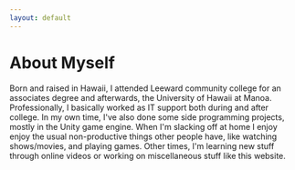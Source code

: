 ```yaml
---
layout: default
---
```


# About Myself
Born and raised in Hawaii, I attended Leeward community college for an associates degree and afterwards, the University of Hawaii at Manoa. Professionally, I basically worked as IT support both during and after college. In my own time, I've also done some side programming projects, mostly in the Unity game engine. When I'm slacking off at home I enjoy enjoy the usual non-productive things other people have, like watching shows/movies, and playing games. Other times, I'm learning new stuff through online videos or working on miscellaneous stuff like this website.


